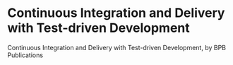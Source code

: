# Continuous Integration and Delivery with Test-driven Development
 Continuous Integration and Delivery with Test-driven Development, by BPB Publications
